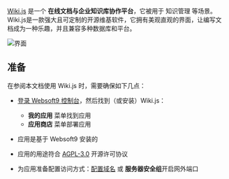 [Wiki.js](https://js.wiki) 是一个 **在线文档与企业知识库协作平台**，它被用于 知识管理  等场景。Wiki.js是一款强大且可定制的开源维基软件，它拥有美观直观的界面，让编写文档成为一种乐趣，并且兼容多种数据库和平台。


![界面](https://libs.websoft9.com/Websoft9/DocsPicture/zh/wikijs/wikijs-gui-websoft9.png)


## 准备

在参阅本文档使用 Wiki.js 时，需要确保如下几点：

- [登录 Websoft9 控制台](./login-console)，然后找到（或安装）Wiki.js：
  - **我的应用** 菜单找到应用 
  - **应用商店** 菜单部署应用

- 应用是基于 Websoft9 安装的


- 应用的用途符合 [AGPL-3.0](https://opensource.org/licenses/AGPL-3.0) 开源许可协议


- 为应用准备配置访问方式：[配置域名](./domain-set) 或 **服务器安全组**开启网外端口